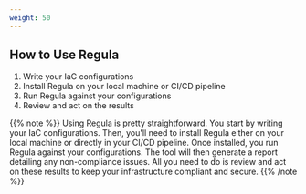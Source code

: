 ```yaml
---
weight: 50
---
```


## How to Use Regula

1. Write your IaC configurations
2. Install Regula on your local machine or CI/CD pipeline
3. Run Regula against your configurations
4. Review and act on the results

{{% note %}}
Using Regula is pretty straightforward. You start by writing your IaC configurations. Then, you'll need to install Regula either on your local machine or directly in your CI/CD pipeline. Once installed, you run Regula against your configurations. The tool will then generate a report detailing any non-compliance issues. All you need to do is review and act on these results to keep your infrastructure compliant and secure.
{{% /note %}}
